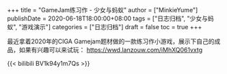 +++
title = "GameJam练习作 - 少女与蚂蚁"
author = ["MinkieYume"]
publishDate = 2020-06-18T18:00:00+08:00
tags = ["日志归档", "少女与蚂蚁", "游戏演示"]
categories = ["日志归档"]
draft = false
toc = true
+++

最近拿着2020年的CIGA Gamejam题材做的一款练习作小游戏，展示下自己的成品，如果有兴趣可以来试玩：
<https://wwd.lanzouw.com/iMhXQ061vxtg>

{{< bilibili BV1k94y1m7Qs >}}
